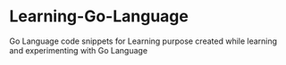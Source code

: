 # Learning-Go-Language
Go Language code snippets for Learning purpose
created while learning and experimenting with Go Language

